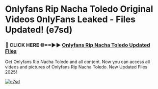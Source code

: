 # Onlyfans Rip Nacha Toledo Original Videos 0nlyFans Leaked - Files Updated! (e7sd)

<h3>🔴 CLICK HERE 🌐==►► <a href="https://tinyurl.com/ehrbuxhb" rel="nofollow">Onlyfans Rip Nacha Toledo Updated Files</a></h3>

Get Onlyfans Rip Nacha Toledo and all content. Now you can access all videos and pictures of Onlyfans Rip Nacha Toledo. New Updated Files 2025!

[![e7sd](https://i.imgur.com/lVYEuWS.gif)](https://tinyurl.com/ehrbuxhb)
